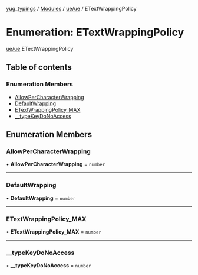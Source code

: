 [yug_typings](../README.md) / [Modules](../modules.md) / [ue/ue](../modules/ue_ue.md) / ETextWrappingPolicy

# Enumeration: ETextWrappingPolicy

[ue/ue](../modules/ue_ue.md).ETextWrappingPolicy

## Table of contents

### Enumeration Members

- [AllowPerCharacterWrapping](ue_ue.ETextWrappingPolicy.md#allowpercharacterwrapping)
- [DefaultWrapping](ue_ue.ETextWrappingPolicy.md#defaultwrapping)
- [ETextWrappingPolicy\_MAX](ue_ue.ETextWrappingPolicy.md#etextwrappingpolicy_max)
- [\_\_typeKeyDoNoAccess](ue_ue.ETextWrappingPolicy.md#__typekeydonoaccess)

## Enumeration Members

### AllowPerCharacterWrapping

• **AllowPerCharacterWrapping** = `number`

___

### DefaultWrapping

• **DefaultWrapping** = `number`

___

### ETextWrappingPolicy\_MAX

• **ETextWrappingPolicy\_MAX** = `number`

___

### \_\_typeKeyDoNoAccess

• **\_\_typeKeyDoNoAccess** = `number`
